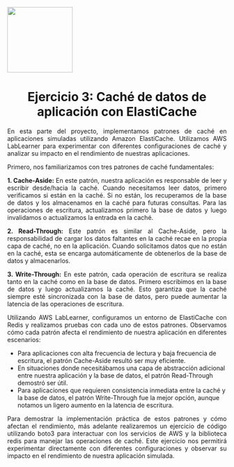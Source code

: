<p align="left">
  <img src="https://semanadelcannabis.cayetano.edu.pe/assets/img/logo-upch.png" width="150">
  <h1 align="center">Ejercicio 3: Caché de datos de aplicación con ElastiCache</h1>
</p>

<p align="justify">En esta parte del proyecto, implementamos patrones de caché en aplicaciones simuladas utilizando Amazon ElastiCache. Utilizamos AWS LabLearner para experimentar con diferentes configuraciones de caché y analizar su impacto en el rendimiento de nuestras aplicaciones.</p>
<p align="justify">Primero, nos familiarizamos con tres patrones de caché fundamentales:</p>
<p align="justify"><strong>1. Cache-Aside:</strong> En este patrón, nuestra aplicación es responsable de leer y escribir desde/hacia la caché. Cuando necesitamos leer datos, primero verificamos si están en la caché. Si no están, los recuperamos de la base de datos y los almacenamos en la caché para futuras consultas. Para las operaciones de escritura, actualizamos primero la base de datos y luego invalidamos o actualizamos la entrada en la caché.</p>

<p align="justify"><strong>2. Read-Through:</strong> Este patrón es similar al Cache-Aside, pero la responsabilidad de cargar los datos faltantes en la caché recae en la propia capa de caché, no en la aplicación. Cuando solicitamos datos que no están en la caché, esta se encarga automáticamente de obtenerlos de la base de datos y almacenarlos.</p>

<p align="justify"><strong>3. Write-Through:</strong> En este patrón, cada operación de escritura se realiza tanto en la caché como en la base de datos. Primero escribimos en la base de datos y luego actualizamos la caché. Esto garantiza que la caché siempre esté sincronizada con la base de datos, pero puede aumentar la latencia de las operaciones de escritura.</p>

<p align="justify">Utilizando AWS LabLearner, configuramos un entorno de ElastiCache con Redis y realizamos pruebas con cada uno de estos patrones. Observamos cómo cada patrón afecta el rendimiento de nuestra aplicación en diferentes escenarios:</p>

- Para aplicaciones con alta frecuencia de lectura y baja frecuencia de escritura, el patrón Cache-Aside resultó ser muy eficiente.
- En situaciones donde necesitábamos una capa de abstracción adicional entre nuestra aplicación y la base de datos, el patrón Read-Through demostró ser útil.
- Para aplicaciones que requieren consistencia inmediata entre la caché y la base de datos, el patrón Write-Through fue la mejor opción, aunque notamos un ligero aumento en la latencia de escritura.

<p align="justify">Para demostrar la implementación práctica de estos patrones y cómo afectan el rendimiento, más adelante realizaremos un ejercicio de código utilizando boto3 para interactuar con los servicios de AWS y la biblioteca redis para manejar las operaciones de caché. Este ejercicio nos permitirá experimentar directamente con diferentes configuraciones y observar su impacto en el rendimiento de nuestra aplicación simulada.</p>
